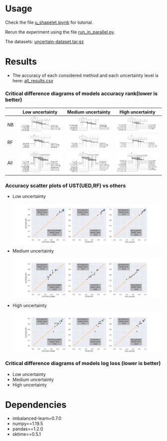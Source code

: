 # Usage

Check the file  [u_shapelet.ipynb](./u_shapelet.ipynb) for tutorial.  

Rerun the experiment using the file [run_in_parallel.py](./run_in_parallel.py). 

The datasets: [uncertain-dataset.tar.gz](./uncertain-dataset.tar.gz)

# Results

- The accuracy of each considered method and each uncertainty level is here: [all_results.csv](./all_results.csv)

### Critical difference diagrams of models accuracy rank(lower is better)

|      | Low uncertainty                                              | Medium uncertainty                                           | High uncertainty                                             |
| ---- | ------------------------------------------------------------ | ------------------------------------------------------------ | ------------------------------------------------------------ |
| NB   | ![./images/CD_ust_models_nb_01.png](./images/CD_ust_models_nb_01.png) | ![./images/CD_ust_models_nb_06.png](./images/CD_ust_models_nb_06.png) | ![./images/CD_ust_models_nb_16.png](./images/CD_ust_models_nb_16.png) |
| RF   | ![./images/CD_ust_models_rf_01.png](./images/CD_ust_models_rf_01.png) | ![./images/CD_ust_models_rf_06.png](./images/CD_ust_models_rf_06.png) | ![./images/CD_ust_models_rf_16.png](./images/CD_ust_models_rf_16.png) |
| All  | ![./images/CD_ust_models01.png](./images/CD_ust_models01.png) | ![./images/CD_ust_models06.png](./images/CD_ust_models06.png) | ![./images/CD_ust_models16.png](./images/CD_ust_models16.png) |

### Accuracy scatter plots of UST(UED,RF)  vs others

- Low uncertainty

  ![./images/scatter_ulevel01.png](./images/scatter_ulevel01.png)

- Medium uncertainty 

  ![./images/scatter_ulevel16.png](./images/scatter_ulevel16.png)

- High uncertainty

  ![./images/scatter_ulevel06.png](./images/scatter_ulevel06.png)

  

### Critical difference diagrams of models log loss (lower is better)

- Low uncertainty
- Medium uncertainty
- High uncertainty

# Dependencies

- imbalanced-learn=0.7.0
- numpy==1.19.5
- pandas==1.2.0
- sktime==0.5.1
